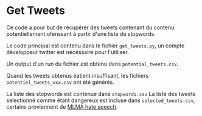 # Get Tweets

Ce code a pour but de récupérer des tweets contenant du contenu potentiellement ofenssant à partir d'une liste de stopwords.

Le code principal est contenu dans le fichier `get_tweets.py`, un compte développeur twitter est nécéssaire pour l'utiliser.

Un output d'un run du fichier est obtenu dans `potential_tweets.csv`.

Quand les tweets obtenus éatient insuffisant, les fichiers `potentiel_tweets_xxx.csv` ont été générés. 

La liste des stopwords est contenue dans `stopwords.csv`
La liste des tweets selectionné comme étant dangereux est incluse dans `selected_tweets.csv`, certains proviennent de [MLMA hate speech](https://github.com/HKUST-KnowComp/MLMA_hate_speech.git).
